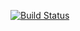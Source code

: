 [![Build Status](https://travis-ci.org/cagataygurturk/java-rest-example.svg)](https://travis-ci.org/cagataygurturk/java-rest-example)